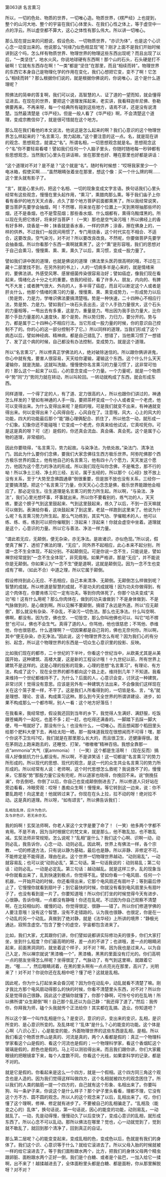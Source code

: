 第063讲 名言熏习

所以，一切的色处、物质的世界，一切唯心造。物质世界，《楞严经》上也提到，整个的山河大地、整个的宇宙在我们心体里头、在我们心性之体上，等于虚空中一点的浮云。所以虚空都不算大，这心之体性有那么伟大。所以讲一切唯心。

那么现在提出来的问题说，假设色处、一切物质世界，“亦识为体”，也是这个心识心念一动变出来的。他说那么“何缘乃似色相显现”呢？刚才上面不是我们开始时候讲到这个吗，怎么样有物质世界、物理世界的物理这些东西出现呢？而且出现了以后，“一类坚住”，地水火风，你说地球硬有东西啊！那个山的石头，石头硬是打不破啊！它就有东西存在啊！“一类”都是“坚住”在那里，而且“相续而转”。物理世界的东西它本身自己是物理化学的作用在变化，我们心想把它变，变不了啊！它怎么“相续而转”？那么根据你们说的，就是根据你佛说的，你说唯心，这个是什么道理呢？

照佛法的简单的答复啊，我们可以说，高智慧的人、证了道的一望而知，就会懂得证进去。在现在的世界，要把这个道理发挥起来，老实讲，我看释迦牟尼佛、弥勒佛要再来。不再来呀，每一个经典所有碰到这些地方，语焉不详，还是没有说清楚。当然最清楚是《华严经》。但是一般人看了《华严经》啊，不会清楚这个道理，变成宗教信仰了，就是很可惜就在这个地方。

那么现在我们看他的本文说法，他说这是怎么起来的啊？我们心意识的这个物理世界怎么样起来的？“名言熏习，势力起故。”这个要注意的这一点。名，就是现在讲的观念、思想观念，就谓之“名”。所谓名相，一切思想观念就是名。思想观念这个“名”你不要轻易看喽！譬如我们任何一个人脑子里头，你随时随地每一秒钟都有些思想观念，当然我们心里头在讲话嘛，坐在那里也好、睡在那里也好都是讲话：

“这个道理对不对？是不是？”这个就是“名”。随时有时候想：“哎呀我家里少一个电冰箱，假使买啊……”虽然眼睛张着坐在那里，想这个像：买一个什么牌的啊……这个里头就有影子了。

“言”，就是心里头的，把这个名相、一切的现象变成文字言语。换句话我们心里头经常有这些观念，慢慢在里头起作用，“熏习”，熏腊肉那么熏。等于我们庙子上你看有香炉的地方天天点香，点久了那个地方菩萨前面都熏黑了。所以我经常说笑，要当菩萨先要学会抽烟，呵！不然哪，将来坐在那个位置上一天到黑呀抽那些坏的烟，还不是香烟，也不是雪茄烟；那些香水烟、什么烟都有，熏得乌黢煤黑的。所以现在先把它练好，将来好当菩萨！（一笑）那也是空气染污哦！所以佛经上的香有好多种，烧香是一种；抹香就是香水香，一样的供养；涂香，擦在佛身上的，一样的供养。不过我们一般民间用惯了，专门用烧香，这个时代实在不相合、不适合，这要改良。空气染污，对不对？所以要改良改良。不然呢，你要做菩萨先要学会抽香烟。所以你看那个东西一熏啊就熏黑了。这个“熏”是形容哦，我们的思想对于自己会熏习，慢慢熏、熏、熏，熏久了以后，熏习惯，变成一股力量了。

譬如我们讲中医的道理，也就是佛说的道理（佛法里头医药很高明的哦，不过在三藏十二部里找不到，在另外别的书上），人的一切病多半是心来的，就是情绪来的，要佛法讲。外感受风寒、感冒细菌传染很容易治好；譬如癌症，像我们现在看起来，情绪化占十分之七的重要。依我的经验，看了许多人、朋友，内向的、有脾气不大发；或者脾气很大、外向的人，多半得了癌症，而且可以断定这个人或者是肝炎什么，他那个情绪的熏习的力量，慢慢熏、熏、熏变成势力，一形成势力以后（势是势，力是力，学唯识佛法要搞清楚哦。势是一种快速，二十四种心不相应行法，势是势、力是力。譬如我们一块石头丢出去，这个人手劲力量很大，这个石头的力量相等，一甩出去有多重，这是力，重量是力。甩出因为我手劲力量大，比你那个手劲力量差的人速度快，那个是势。所以势归势，力归力，要分开的。势与力，都是属于二十四种心不相应行法。当它形成一股力量的时候，你的意识自己控制不了的。你的心的这一部分控制不了它。）所以同样的道理，当我们形成了这个病态以后，譬如神经病、精神病，都是自己错乱了、想错了，当他熏习惯了一想错了、发了这个病的时候，自己都没有办法控制，变成势力。就是这个道理。

所以“名言熏习”，所以修真正学佛法的人，绝对破除迷信的。所以跟你俩讲讲鬼，你心中就有鬼，要害人很容易，天天给你灌输，灌输这个东西。这个什么什么天天灌输你，就是洗脑，这就叫洗脑，慢慢使你名言熏习的力量习惯了，这非常可怕的！那么这个一起来了以后，心的意念变成一个力量。一个力量呢，就是一个物质中“势”同“力”势同力就在转动，所以叫轮回。一转动就构成了东西，就会形成东西。

同样道理，一个得了定的人，有了道、定力很高的人，所以也跟你们讲过的，神通怎么样发的？譬如有神通的人手一指，要把茶杯变成一个小人或者变一个老虎，他可以变得出来。为什么变得出来呢？是假的哦，可是我们就变不出来，有神通就变得出来。何以变得出来？心风得自在，心风自在了。注意哦，风大、心上的风大的功能，四大的功能最后那个“能”跟心理俩配合、抓住了，所以他念一动，就形成一个幻象。幻象你还不能碰哦！它变成一个老虎，你真来给他试试，它真咬死你。可是这是真的呀？可（还）是假的，你还真会流血、真会痛、真会死。这个是属于心物的道理，非常细的。

因此你要晓得，“名言熏习，势力起故。与染净法，为依处故。”染法门、清净法门。因此为什么要你们念佛，要我们大家念佛往生西方极乐世界。阿弥陀佛那个西方极乐世界的国土，他有他自己的名言熏习，他有四十八个愿力，天天发这个愿力，他因为这个愿力的净法的形成。所以我们现在叫你念佛，不是嘴念，那不行的呦！所以净土三经、净土的三经、五论，属于五经的，所以那个《心经》放不放上没有关系，至于“大势至念佛圆通章”倒很重要，但是放不放也没有关系，三经你一定要搞清楚。把这个“名言熏习”力量，你天天心心念念是佛，极乐世界能跟他会相应了，那必定往生。往生道理是名言熏习的势力所生起。所以啊，“与染法、净法”，我们心里光想坏事，坏事就出来。所以你不要看别的，练气功的人，天天练，要这个膀子气到这里鼓起来、气到这里鼓起来，练久了以后，不到一百天嘛就可以做到。表演给你看，这块鼓起来了到这里，老鼠一样跑到这里来了。他说为什么呢？名言熏习势力所生起。那么气功练到，其实气功、学催眠术的人，他可以练、练、练，练到可以把你催眠到：浮起来！浮起来！你就会虚空中坐着。道理就是这个，心意识的力量。所以它与善法、净法一样力量。

“谓此若无应，无颠倒，便无杂染，亦无净法。是故诸识，亦似色现。”所以说，假使真了解了、透彻了佛法的理，“无应”，同外界不起相应，此心本来不起分别，所谓一念不生全体现，不起分别。不起颠倒见。可是你说一念不生，只能说是，譬如禅宗经常提到“一念不生全体现”，非究竟哦。如果严格讲，那是“无应”，并不能说你是无颠倒。你如果认为“一念不生”便是道啊，这就是颠倒见。因为一念不生也变成有了嘛，（如此不合）中道之理，所以它属于颠倒。

假设修持到此心无应、不去相应，自己本来清净、无颠倒。无颠倒怎么样做到呢？智慧的成就。所以修道是智慧的成就，不是功夫的成就哦！因为功夫你做得到，有这个肉体在，你要肯练习它一定有功夫。等到你肉体死了，你那个功夫变成“夫功”啦！这有什么用呢？那么你肉体在，做到的功夫谁做到？不是身体做到、不是气脉做到的，是心做到啊。所以见解不要颠倒，搞错了永远是外道。所以“应无颠倒”，那么就没有杂染、不杂乱，不染污一切色法。那么也无净法。什么叫空啊、佛啊，都没有。因为空，佛也空、一切皆空，那么你叫他佛也可以、叫它“哈不楞登”也可以，佛也不会生气。真得了道的人，你骂他，他也很慈悲；不骂他、恭维他，你也很慈悲。什么道理啊？一切因果都是自己背的，佛也无奈何你。所以啊，其中“便无杂染，亦无净法。”因此说，这个物理世界怎么有呢？因为我们心的有分别、起念，所以这个物理世界的东西是一切众生心意识里的投影、反映。

比如我们现在的都市，二十世纪的下半叶，你看这个世纪当中，从欧美尤其是从美国开始，这种建筑、高楼大厦，这是新的工程设计哦！十九世纪以前，所有世界上建筑不是这样的。这是心理的投影的现象，心理的思想“名言熏习”，有理论、有方法，构成了这个，现在全世界的都市都向这个路上走。维持到几年？不知道。我看来维持一个世纪都维持不了。为什么？后面的人，心意识会变，讨厌这一种建筑，非常讨厌！觉得没有意思。应该是另外有一种建筑方法出来，不会像我们这样现在关在这个笼子里一样，不干了。这是我们人所看得到的，一切皆是名、言，“名”就是理想、理论、言语，构成熏习这种。那么到今天全世界的所谓讲建设、进步，如果不构成那么一个都市啊，别人一看：这个地方好落伍！

在我看来，我经常想，假设我还回到当年的乡下，我觉得人生满好、满舒服，吃饭跟苍蝇两个一起吃，也差不多；赶一赶，也吃得还满香的。一脚踏下去踩一脚大便，甩一甩就好了，那没有什么！也没有什么，一切唯心。而且想闻那个稻田里头给那个肥料大便下去，再给太阳一晒，那一股味道我现在很想闻而不可得！嘿，那个你说不卫生吗?哎，我们就是在那里那么长大的，而且很卫生，还健康得很。就在茅厕边上跑来跑去的，还睡觉、打架，“嗷嗷嗷”精神百倍。我想全靠那一点“ammonia”大气（氨ammonia）！（一笑）这个都是生活啊！（现在反而）搞得人好像抵抗力什么都没有。所以啊，不是讲笑话！这一切都是“名言熏习”的势力所形成的。所以现代的思想、现代的观念，是这一代的众生共业名言熏习的势力所形成的。所以经常有人说：老师啊，这个时代思想怎么救呢？我说救不了的，慢慢来，它那股“势”那股力量它没有完呢，所以道家也晓得，你挽回不来。说“倒挽狂澜”，你去倒吧，你倒了以后，你自己也变成颠倒倒进去了。所以修道人只好站在旁边看看，冷眼旁观：哎呀！愚痴众生啊！慢慢来。等它转到这一边来，说：你不要乱跑吧！向这里走！他就转过来了。你现在在头上拉，拉不动的呀！绝对拉不动。这是真的道理。所以呀，“如有颂言”，所以佛告诉我们：

```
乱相及乱体，应许为色识。
及与非色识，若无余亦无。
```

我的妈啊！玄奘法师啊，你老人家这个文字是要了命了！（一笑）他多两个字都不肯用。不是不肯，因为当时根据它的梵文来，就是那么，他不敢乱加，也不敢乱减。玄奘法师非常规矩。怎么说呢？“乱相”是什么？我们这个心啊、识啊一动，动则必乱，我告诉你，心念一动、动则必乱。因此啊，世界上有佛法一样，各个宗教、一切的修道方法，只有说以静为基础，最后也是静。所以非静、非修定不可。不能修定是不能得道，理由在此。这个世界一切物理世界越动，“动则易乱”，一动就容易乱；也可以说“动则必乱”，第二句话。第一句话我说的：动则易乱；第二句话：动则必乱。一动是必定乱。第三句话：越动越乱。就是这样三步。乱的现象当中你就看出来了，乱到快速到极点，你觉得不乱。譬如你看一个电风扇、任何一个机器，一开始开动的时候，你还看得出来，它那个电风扇还有扇叶子；等到最后停止了，它慢慢你就看到扇叶子；到它最快的时候，你就没有看到电风扇里头有扇叶子了，也没有看到是一片了。你要知道哦！所以你们打坐的时候觉得今天有进步、心很静。告诉你哦，一点都没有静哦！你还在乱呢。不过因为你自己观察不清楚啊，在比较相似的、缓慢的动，你觉得很定、很静——错了。所以你们修道学佛的人要注意哦！没有这个智慧，没有不走错路的。认为我也很静、也很定，你是在一个动乱的另一个动乱。真做到了绝对静，就是《法华经》上所讲的境界：“静极光通达，寂照含虚空。”包含了整个的虚空，宇宙都包含进来了。

比如，我们大家，尤其跟你们讲，你们譬如说都讲实际修功夫的很多，你们大家打坐，坐到什么程度？你们最高明的呀，差一点的不讲了；也讲哦，差一点的眼睛闭起来，前面黑洞洞的，就坐着这个样子，对不对？啊，因为我也是过来人。以为自己入定，所以禅宗就说“黑漆桶一个”，黑漆桶，黑黑的里面没有灯光的。你们高明一点的朋友坐得怎么样呢？坐得很定了，气脉动了，有气到这里嘛，就跟着它跑，“喔……”，然后眼睛闭着，在黑的里头啊有一点点亮光在那里，高兴了，光明来了！对不对？你说你还在乱相中吧？懂了吧？这就是乱相。

因此呢，你为什么打起坐来会昏沉呢？因为你在动乱中，动乱就看不清楚了嘛。刚才我比方那个电风扇动得那么的快的时候，你看不清楚里头东西，对不对？所以你反是觉得自己很静。因此这个逻辑你就懂了，你那个静啊，可怜兮兮的在乱呐！所以佛所谓“众生颠倒”啊！自己那个乱还以为自己静：“我还得了道了。”然后：我传你，你拜我为师，磕个头我就传个正法给你！其实都在乱搞、造业。你知道吧？

所以这个第一个叫作乱相是什么？是变识，意识的识，变出来的变识，乱相，是识所变的、是心意识所变的。及乱体呢？“乱体”是什么？心的能变的功能。这个体是心啊（八识心王），心是能变的能，外面物理世界的这些东西是乱相，是相。所以我们看这个物质世界山是真的、河流是真的，两个人看都是假的：真正一个物理科学家看这个山是假的、看这个河流也是假的；一个物理科学家，看这个香烟缸这个玻璃是假的，颜色也是假的。马上可以测验得出来。而且我们跟你讲，你们大家戴眼镜的把眼镜拿下来，每个人度数不同，你看这个光线，如果拿科学的记录，都是不对的。

就是它是假的。你看起来是这么一个四方，就是一个假相。这个四方同三角这个观念也是人造的。因为我们觉得这样叫做四方，这个名相就被四方的观念困住了。所以我们的人类的脑筋一提一个四方的，自己就有这个形象、名相出来了。你要叫狗、叫一条驴子来，你说这个是什么样子？那个驴子里头看看，理都不理，它没有这个方不方、圆不圆的观念。所以人的这个观念来了以后，乱相出来了。哎，你们懂了这个理啊，修禅、修定就有进步了。不要被自己的乱相骗走了。“乱相及（能变之心的）乱体”，换句话说，第一句话说，因心的能变的功能，动则易乱，一动就乱了。一动，先是动得慢，慢慢动久了以后变快了，变成心意识的乱相，就形成东西了。所以心念不可以乱动。那所以佛法在哪里？觉也，心一动就觉到了，觉到就不敢乱了，就回到那个清净了，回到真正的自证。

那么第二层呢？心的能变变起来，变成乱相的色，变成色以后，色就是有我们的身体了。我们这个识、心意识等于什么？就给它滚进去了。所以父母入胎的时候就被一样的给它滚进去了。等于我们面粉跟水两个，比方，把我们的身体父母两个精虫跟卵脏、面粉跟水两个正好一倒，我们是个白糖、或者是个盐巴，一加入给它一揉啊，出不来了！越揉越进去了，全体面粉里头都是白糖、都是面粉，你从那里解脱呀？对不对？